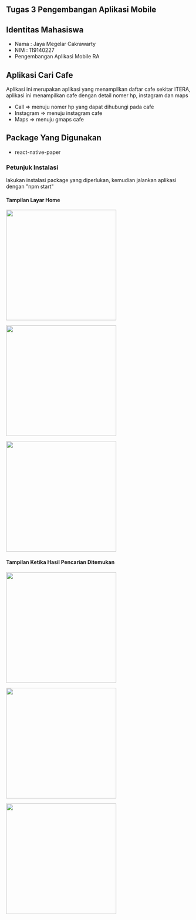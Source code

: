 ## Tugas 3 Pengembangan Aplikasi Mobile

## Identitas Mahasiswa
   - Nama  : Jaya Megelar Cakrawarty
   - NIM : 119140227
   - Pengembangan Aplikasi Mobile RA

## Aplikasi Cari Cafe
Aplikasi ini merupakan aplikasi yang menampilkan daftar cafe sekitar ITERA, aplikasi ini menampilkan cafe dengan detail nomer hp, instagram dan maps
- Call => menuju nomer hp yang dapat dihubungi pada cafe
- Instagram => menuju instagram cafe
- Maps => menuju gmaps cafe

## Package Yang Digunakan
- react-native-paper

### Petunjuk Instalasi
lakukan instalasi package yang diperlukan, kemudian jalankan aplikasi dengan "npm start"
    
#### Tampilan Layar Home 
<p><img width="300" src="https://user-images.githubusercontent.com/83412861/164542163-1b27e42e-61c9-4ae8-a104-dfad56242d19.jpg"></p>
<p><img width="300" src="https://user-images.githubusercontent.com/83412861/164542831-4c343df7-069a-44cb-90a8-c0a37d10e5a5.jpg"></p>
<p><img width="300" src="https://user-images.githubusercontent.com/83412861/164542905-c0705b6d-b299-4a64-8d4e-e13c01ac3804.jpg"></p>

#### Tampilan Ketika Hasil Pencarian Ditemukan
<p><img width="300" src="https://user-images.githubusercontent.com/83412861/164542234-df4603ce-b1cc-4558-a27c-07203ac8a98f.jpg"></p>
<p><img width="300" src="https://user-images.githubusercontent.com/83412861/164542270-09d901a1-3b54-41f8-9896-1e3f966a7c84.jpg"></p>
<p><img width="300" src="https://user-images.githubusercontent.com/83412861/164542385-07ce6961-b9c1-47a4-a86f-4fb22cba4fc3.jpg"></p>

